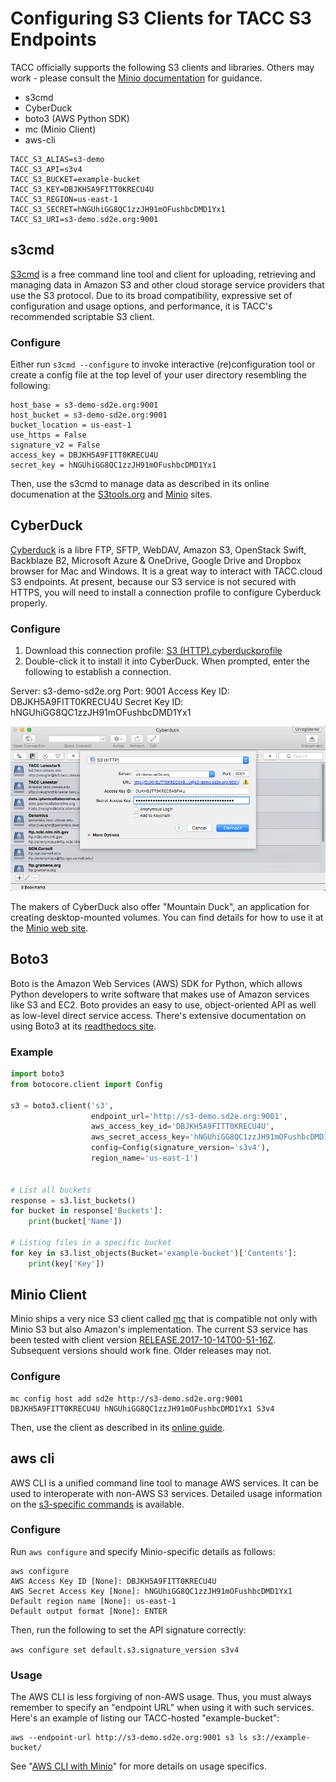 # Configuring S3 Clients for TACC S3 Endpoints

TACC officially supports the following S3 clients and libraries. Others may work - please consult the [Minio documentation][1] for guidance.
* s3cmd
* CyberDuck
* boto3 (AWS Python SDK)
* mc (Minio Client)
* aws-cli

```
TACC_S3_ALIAS=s3-demo
TACC_S3_API=s3v4
TACC_S3_BUCKET=example-bucket
TACC_S3_KEY=DBJKH5A9FITT0KRECU4U
TACC_S3_REGION=us-east-1
TACC_S3_SECRET=hNGUhiGG8QC1zzJH91mOFushbcDMD1Yx1
TACC_S3_URI=s3-demo.sd2e.org:9001
```

## s3cmd

[S3cmd][3] is a free command line tool and client for uploading, retrieving and managing data in Amazon S3 and other cloud storage service providers that use the S3 protocol. Due to its broad compatibility, expressive set of configuration and usage options, and performance, it is TACC's recommended scriptable S3 client. 

### Configure

Either run `s3cmd --configure` to invoke interactive (re)configuration tool or create a config file at the top level of your user directory resembling the following:

```
host_base = s3-demo-sd2e.org:9001
host_bucket = s3-demo-sd2e.org:9001
bucket_location = us-east-1
use_https = False
signature_v2 = False
access_key = DBJKH5A9FITT0KRECU4U
secret_key = hNGUhiGG8QC1zzJH91mOFushbcDMD1Yx1
```

Then, use the s3cmd to manage data as described in its online documenation at the [S3tools.org][3] and [Minio][7] sites.

## CyberDuck

[Cyberduck][13] is a libre FTP, SFTP, WebDAV, Amazon S3, OpenStack Swift, Backblaze B2, Microsoft Azure & OneDrive, Google Drive and Dropbox browser for Mac and Windows. It is a great way to interact with TACC.cloud S3 endpoints. At present, because our S3 service is not secured with HTTPS, you will need to install a connection profile to configure Cyberduck properly. 

### Configure

1. Download this connection profile: [S3 (HTTP).cyberduckprofile][12]
2. Double-click it to install it into CyberDuck. When prompted, enter the following to establish a connection.

Server: s3-demo-sd2e.org
Port: 9001
Access Key ID: DBJKH5A9FITT0KRECU4U
Secret Key ID: hNGUhiGG8QC1zzJH91mOFushbcDMD1Yx1

![Cyberduck Configuration](images/cyberduck-http-s3.png)

The makers of CyberDuck also offer "Mountain Duck", an application for creating desktop-mounted volumes. You can find details for how to use it at the [Minio web site][14].

## Boto3

Boto is the Amazon Web Services (AWS) SDK for Python, which allows Python developers to write software that makes use of Amazon services like S3 and EC2. Boto provides an easy to use, object-oriented API as well as low-level direct service access. There's extensive documentation on using Boto3 at its [readthedocs site][15]. 

### Example


```python
import boto3
from botocore.client import Config

s3 = boto3.client('s3',
                  endpoint_url='http://s3-demo.sd2e.org:9001',
                  aws_access_key_id='DBJKH5A9FITT0KRECU4U',
                  aws_secret_access_key='hNGUhiGG8QC1zzJH91mOFushbcDMD1Yx1',
                  config=Config(signature_version='s3v4'),
                  region_name='us-east-1')


# List all buckets
response = s3.list_buckets()
for bucket in response['Buckets']:
    print(bucket['Name'])

# Listing files in a specific bucket
for key in s3.list_objects(Bucket='example-bucket')['Contents']:
    print(key['Key'])

```

## Minio Client

Minio ships a very nice S3 client called [mc][1] that is compatible not only with Minio S3 but also Amazon's implementation. The current S3 service has been tested with client version [RELEASE.2017-10-14T00-51-16Z][2]. Subsequent versions should work fine. Older releases may not.

### Configure

```
mc config host add sd2e http://s3-demo.sd2e.org:9001 DBJKH5A9FITT0KRECU4U hNGUhiGG8QC1zzJH91mOFushbcDMD1Yx1 S3v4
```

Then, use the client as described in its [online guide][1].

## aws cli

AWS CLI is a unified command line tool to manage AWS services. It can be used to interoperate with non-AWS S3 services. Detailed usage information on the [s3-specific commands][5] is available. 

### Configure

Run `aws configure` and specify Minio-specific details as follows:

```
aws configure
AWS Access Key ID [None]: DBJKH5A9FITT0KRECU4U
AWS Secret Access Key [None]: hNGUhiGG8QC1zzJH91mOFushbcDMD1Yx1
Default region name [None]: us-east-1
Default output format [None]: ENTER
```

Then, run the following to set the API signature correctly:

`aws configure set default.s3.signature_version s3v4`

### Usage

The AWS CLI is less forgiving of non-AWS usage. Thus, you must always remember to specify an "endpoint URL" when using it with such services. Here's an example of listing our TACC-hosted "example-bucket":

```
aws --endpoint-url http://s3-demo.sd2e.org:9001 s3 ls s3://example-bucket/
```

See "[AWS CLI with Minio][6]" for more details on usage specifics.

[1]: https://docs.minio.io/docs/minio-client-complete-guide
[2]: https://github.com/minio/mc/releases/tag/RELEASE.2017-10-14T00-51-16Z
[3]: http://s3tools.org/s3cmd
[4]: https://aws.amazon.com/cli/
[5]: http://docs.aws.amazon.com/cli/latest/reference/s3/index.html
[6]: https://docs.minio.io/docs/aws-cli-with-minio
[7]: https://docs.minio.io/docs/s3cmd-with-minio
[8]: https://docs.docker.com/engine/extend/plugins_volume/
[9]: https://hub.docker.com/r/tacc/minfs/
[10]: https://github.com/minio/minfs/tree/master/docker-plugin#a-docker-volume-plugin-for-minfs
[11]: https://trac.cyberduck.io/wiki/help/en/howto/s3#HTTP
[12]: https://svn.cyberduck.io/trunk/profiles/S3%20(HTTP).cyberduckprofile
[13]: https://cyberduck.io/?l=en
[14]: https://docs.minio.io/docs/how-to-use-mountain-duck-with-minio
[15]: http://boto3.readthedocs.io/en/latest/index.html

